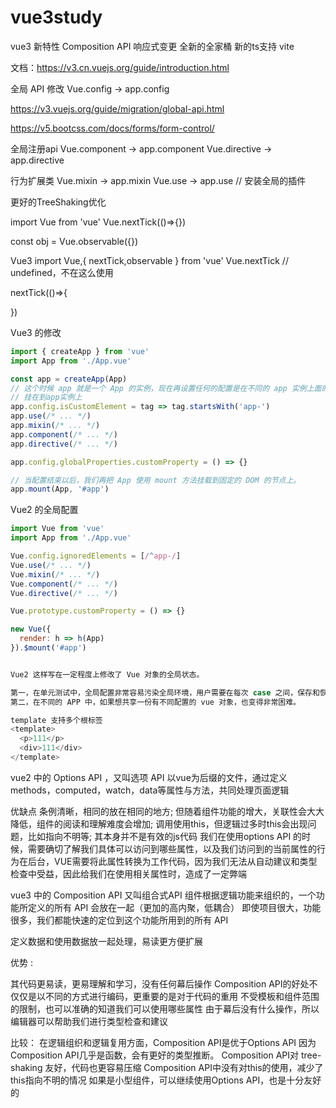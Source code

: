 # vue3study

vue3 新特性
Composition API
响应式变更
全新的全家桶
新的ts支持
vite


文档：https://v3.cn.vuejs.org/guide/introduction.html

全局 API 修改
Vue.config -> app.config

https://v3.vuejs.org/guide/migration/global-api.html

https://v5.bootcss.com/docs/forms/form-control/

全局注册api
Vue.component  -> app.component
Vue.directive  -> app.directive

行为扩展类
Vue.mixin   -> app.mixin
Vue.use  -> app.use   // 安装全局的插件

更好的TreeShaking优化

import Vue from 'vue'
Vue.nextTick(()=>{})

const obj = Vue.observable({})

Vue3
import Vue,{ nextTick,observable } from 'vue'
Vue.nextTick  // undefined，不在这么使用

nextTick(()=>{

})


Vue3 的修改

```javascript
import { createApp } from 'vue'
import App from './App.vue'

const app = createApp(App)
// 这个时候 app 就是一个 App 的实例，现在再设置任何的配置是在不同的 app 实例上面的，不会像vue2 一样发生任何的冲突。
// 挂在到app实例上
app.config.isCustomElement = tag => tag.startsWith('app-')
app.use(/* ... */)
app.mixin(/* ... */)
app.component(/* ... */)
app.directive(/* ... */)

app.config.globalProperties.customProperty = () => {}

// 当配置结束以后，我们再把 App 使用 mount 方法挂载到固定的 DOM 的节点上。
app.mount(App, '#app')

```

Vue2 的全局配置
```javascript
import Vue from 'vue'
import App from './App.vue'

Vue.config.ignoredElements = [/^app-/]
Vue.use(/* ... */)
Vue.mixin(/* ... */)
Vue.component(/* ... */)
Vue.directive(/* ... */)

Vue.prototype.customProperty = () => {}

new Vue({
  render: h => h(App)
}).$mount('#app')


Vue2 这样写在一定程度上修改了 Vue 对象的全局状态。

第一，在单元测试中，全局配置非常容易污染全局环境，用户需要在每次 case 之间，保存和恢复配置。有一些 api （vue use vue mixin）甚至没有方法恢复配置，这就让一些插件的测试非常的困难。
第二，在不同的 APP 中，如果想共享一份有不同配置的 vue 对象，也变得非常困难。

template 支持多个根标签
<template>
  <p>111</p>
  <div>111</div>
</template>


```
vue2 中的
Options API ，又叫选项 API
以vue为后缀的文件，通过定义methods，computed，watch，data等属性与方法，共同处理页面逻辑

优缺点
条例清晰，相同的放在相同的地方;
但随着组件功能的增大，关联性会大大降低，组件的阅读和理解难度会增加;
调用使用this，但逻辑过多时this会出现问题，比如指向不明等;
其本身并不是有效的js代码 我们在使用options API 的时候，需要确切了解我们具体可以访问到哪些属性，以及我们访问到的当前属性的行为在后台，VUE需要将此属性转换为工作代码，因为我们无法从自动建议和类型检查中受益，因此给我们在使用相关属性时，造成了一定弊端

vue3 中的
Composition API 又叫组合式API
组件根据逻辑功能来组织的，一个功能所定义的所有 API 会放在一起（更加的高内聚，低耦合）
即使项目很大，功能很多，我们都能快速的定位到这个功能所用到的所有 API

定义数据和使用数据放一起处理，易读更方便扩展

优势 :

其代码更易读，更易理解和学习，没有任何幕后操作
Composition API的好处不仅仅是以不同的方式进行编码，更重要的是对于代码的重用
不受模板和组件范围的限制，也可以准确的知道我们可以使用哪些属性
由于幕后没有什么操作，所以编辑器可以帮助我们进行类型检查和建议


比较：
在逻辑组织和逻辑复用方面，Composition API是优于Options API
因为Composition API几乎是函数，会有更好的类型推断。
Composition API对 tree-shaking 友好，代码也更容易压缩
Composition API中没有对this的使用，减少了this指向不明的情况
如果是小型组件，可以继续使用Options API，也是十分友好的
